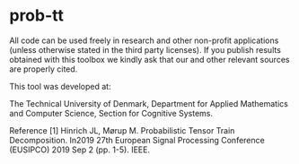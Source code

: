 # prob-tt


All code can be used freely in research and other non-profit applications (unless otherwise stated in the third party licenses). If you publish results obtained with this toolbox we kindly ask that our and other relevant sources are properly cited.

This tool was developed at:

The Technical University of Denmark, Department for Applied Mathematics and Computer Science, Section for Cognitive Systems.

Reference
[1] Hinrich JL, Mørup M. Probabilistic Tensor Train Decomposition. In2019 27th European Signal Processing Conference (EUSIPCO) 2019 Sep 2 (pp. 1-5). IEEE.
